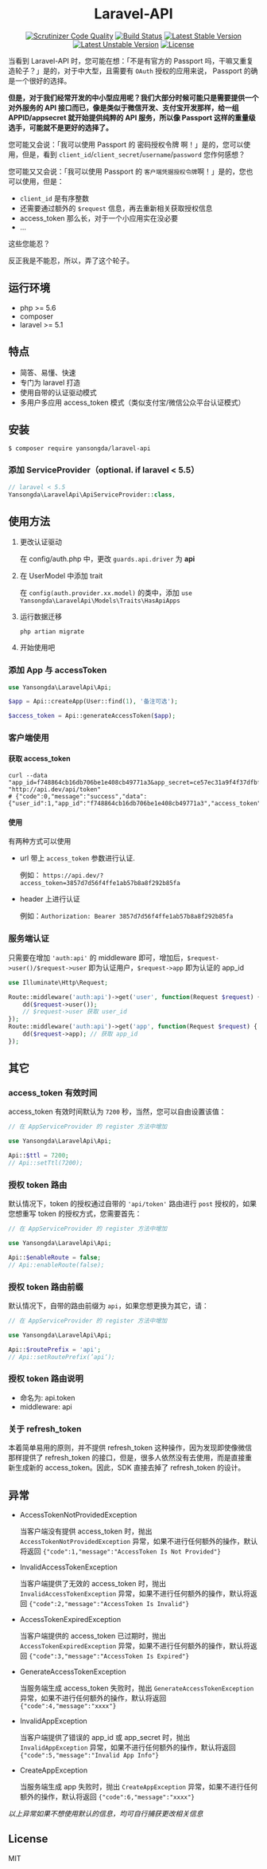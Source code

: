<h1 align="center">Laravel-API</h1>

<p align="center">
<a href="https://scrutinizer-ci.com/g/yansongda/laravel-api/?branch=master"><img src="https://scrutinizer-ci.com/g/yansongda/laravel-api/badges/quality-score.png?b=master" alt="Scrutinizer Code Quality"></a>
<a href="https://scrutinizer-ci.com/g/yansongda/laravel-api/build-status/master"><img src="https://scrutinizer-ci.com/g/yansongda/laravel-api/badges/build.png?b=master" alt="Build Status"></a>
<a href="https://packagist.org/packages/yansongda/laravel-api"><img src="https://poser.pugx.org/yansongda/laravel-api/v/stable" alt="Latest Stable Version"></a>
<a href="https://packagist.org/packages/yansongda/laravel-api"><img src="https://poser.pugx.org/yansongda/laravel-api/v/unstable" alt="Latest Unstable Version"></a>
<a href="https://packagist.org/packages/yansongda/laravel-api"><img src="https://poser.pugx.org/yansongda/laravel-api/license" alt="License"></a>
</p>

当看到 Laravel-API 时，您可能在想：「不是有官方的 Passport 吗，干嘛又重复造轮子？」是的，对于中大型，且需要有 `OAuth` 授权的应用来说， Passport 的确是一个很好的选择。

**但是，对于我们经常开发的中小型应用呢？我们大部分时候可能只是需要提供一个对外服务的 API 接口而已，像是类似于微信开发、支付宝开发那样，给一组 APPID/appsecret 就开始提供纯粹的 API 服务，所以像 Passport 这样的重量级选手，可能就不是更好的选择了。**

您可能又会说：「我可以使用 Passport 的 密码授权令牌 啊！」是的，您可以使用，但是，看到 `client_id`/`client_secret`/`username`/`password` 您作何感想？

您可能又又会说：「我可以使用 Passport 的 `客户端凭据授权令牌`啊！」是的，您也可以使用，但是：

- `client_id` 是有序整数
- 还需要通过额外的 `$request` 信息，再去重新相关获取授权信息
- access_token 那么长，对于一个小应用实在没必要
- ...

这些您能忍？

反正我是不能忍，所以，弄了这个轮子。

## 运行环境

- php >= 5.6
- composer
- laravel >= 5.1

## 特点

- 简答、易懂、快速
- 专门为 laravel 打造
- 使用自带的认证驱动模式
- 多用户多应用 access_token 模式（类似支付宝/微信公众平台认证模式）

## 安装

```shell
$ composer require yansongda/laravel-api
```

### 添加 ServiceProvider（optional. if laravel < 5.5）

```php
// laravel < 5.5
Yansongda\LaravelApi\ApiServiceProvider::class,
```


## 使用方法

1. 更改认证驱动

    在 config/auth.php 中，更改 `guards.api.driver` 为 **api**

2. 在 UserModel 中添加 trait
    
    在 `config(auth.provider.xx.model)` 的类中，添加 `use Yansongda\LaravelApi\Models\Traits\HasApiApps`

3. 运行数据迁移

    `php artian migrate`

4. 开始使用吧


### 添加 App 与 accessToken

```php
use Yansongda\LaravelApi\Api;

$app = Api::createApp(User::find(1), '备注可选');

$access_token = Api::generateAccessToken($app);
```

### 客户端使用

#### 获取 access_token

```shell
curl --data "app_id=f748864cb16db706be1e408cb49771a3&app_secret=ce57ec31a9f4f37dfbf810c2e4ea79f0" "http://api.dev/api/token"
# {"code":0,"message":"success","data":{"user_id":1,"app_id":"f748864cb16db706be1e408cb49771a3","access_token":"3857d7d56f4ffe1ab57b8a8f292b85fa","expired_in":7200}}
```

#### 使用

有两种方式可以使用

- url 带上 `access_token` 参数进行认证.
    
    例如： `https://api.dev/?access_token=3857d7d56f4ffe1ab57b8a8f292b85fa`

- header 上进行认证

    例如：`Authorization: Bearer 3857d7d56f4ffe1ab57b8a8f292b85fa`


### 服务端认证

只需要在增加 `'auth:api'` 的 middleware 即可，增加后，`$request->user()/$request->user` 即为认证用户，`$request->app` 即为认证的 app_id

```php
use Illuminate\Http\Request;

Route::middleware('auth:api')->get('user', function(Request $request) {
    dd($request->user());
    // $request->user 获取 user_id
});
Route::middleware('auth:api')->get('app', function(Request $request) {
    dd($request->app); // 获取 app_id
});
```


## 其它

### access_token 有效时间

access_token 有效时间默认为 `7200` 秒，当然，您可以自由设置该值：

```php
// 在 AppServiceProvider 的 register 方法中增加

use Yansongda\LaravelApi\Api;

Api::$ttl = 7200;
// Api::setTtl(7200);
```

### 授权 token 路由

默认情况下，token 的授权通过自带的 `'api/token'` 路由进行 `post` 授权的，如果您想重写 token 的授权方式，您需要首先：

```php
// 在 AppServiceProvider 的 register 方法中增加

use Yansongda\LaravelApi\Api;

Api::$enableRoute = false;
// Api::enableRoute(false);
```

### 授权 token 路由前缀

默认情况下，自带的路由前缀为 `api`，如果您想更换为其它，请：

```php
// 在 AppServiceProvider 的 register 方法中增加

use Yansongda\LaravelApi\Api;

Api::$routePrefix = 'api';
// Api::setRoutePrefix(’api‘);
```

### 授权 token 路由说明

- 命名为: api.token
- middleware: api

### 关于 refresh_token

本着简单易用的原则，并不提供 refresh_token 这种操作，因为发现即使像微信那样提供了 refresh_token 的接口，但是，很多人依然没有去使用，而是直接重新生成新的 access_token。因此，SDK 直接去掉了 refresh_token 的设计。


## 异常

- AccessTokenNotProvidedException
    
    当客户端没有提供 access_token 时，抛出 `AccessTokenNotProvidedException` 异常，如果不进行任何额外的操作，默认将返回 `{"code":1,"message":"AccessToken Is Not Provided"}`

- InvalidAccessTokenException
    
    当客户端提供了无效的 access_token 时，抛出 `InvalidAccessTokenException` 异常，如果不进行任何额外的操作，默认将返回 `{"code":2,"message":"AccessToken Is Invalid"}`

- AccessTokenExpiredException

    当客户端提供的 access_token 已过期时，抛出 `AccessTokenExpiredException` 异常，如果不进行任何额外的操作，默认将返回 `{"code":3,"message":"AccessToken Is Expired"}`

- GenerateAccessTokenException

    当服务端生成 access_token 失败时，抛出 `GenerateAccessTokenException` 异常，如果不进行任何额外的操作，默认将返回 `{"code":4,"message":"xxxx"}`

- InvalidAppException

    当客户端提供了错误的 app_id 或 app_secret 时，抛出 `InvalidAppException` 异常，如果不进行任何额外的操作，默认将返回 `{"code":5,"message":"Invalid App Info"}`

- CreateAppException

    当服务端生成 app 失败时，抛出 `CreateAppException` 异常，如果不进行任何额外的操作，默认将返回 `{"code":6,"message":"xxxx"}`


_以上异常如果不想使用默认的信息，均可自行捕获更改相关信息_

## License

MIT

